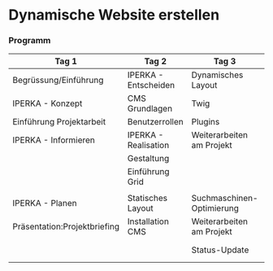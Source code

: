 # Dynamische Website erstellen

### Programm

| Tag 1                        | Tag 2                | Tag 3                     | Tag 4                     | Tag 5                       |
|------------------------------|----------------------|---------------------------|---------------------------|-----------------------------|
| Begrüssung/Einführung        | IPERKA - Entscheiden | Dynamisches Layout        | Prüfung: Lernkontrolle    | Weiterarbeiten am Projekt   |
| IPERKA - Konzept             | CMS Grundlagen       | Twig                      | Weiterarbeiten am Projekt |                             |
| Einführung Projektarbeit     | Benutzerrollen       | Plugins                   |                           |                             |
| IPERKA - Informieren         | IPERKA - Realisation | Weiterarbeiten am Projekt |                           |                             |
|                              | Gestaltung           |                           |                           |                             |
|                              | Einführung Grid      |                           |                           |                             |
|                              |                      |                           |                           |                             |
| IPERKA - Planen              | Statisches Layout    | Suchmaschinen-Optimierung | Weiterarbeiten am Projekt | Fertigstellung des Projekts |
| Präsentation:Projektbriefing | Installation CMS     | Weiterarbeiten am Projekt |                           | Präsentation                |
|                              |                      | Status-Update             |                           | Besprechung und Reflexion   |
